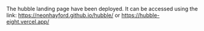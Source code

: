 The hubble landing page have been deployed. It can be accessed using the link: https://neonhayford.github.io/hubble/ or https://hubble-eight.vercel.app/
